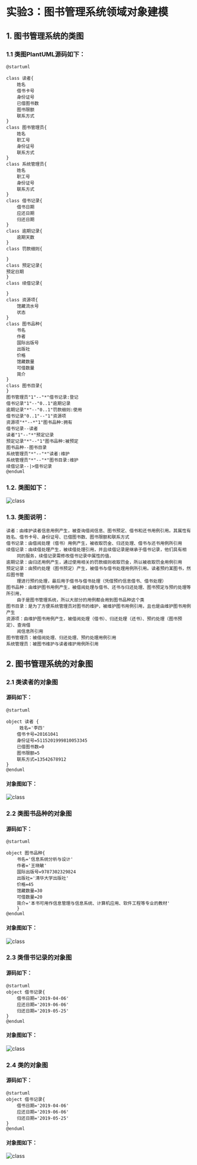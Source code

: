 # 实验3：图书管理系统领域对象建模

## 1. 图书管理系统的类图

### 1.1 类图PlantUML源码如下：

``` class
@startuml

class 读者{
    姓名
    借书卡号
    身份证号
    已借图书数
    图书限额
    联系方式
}
class 图书管理员{
    姓名
    职工号
    身份证号
    联系方式
}
class 系统管理员{
    姓名
    职工号
    身份证号
    联系方式
}
class 借书记录{
    借书日期
    应还日期
    归还日期
}
class 逾期记录{
    逾期天数
}
class 罚款细则{

}
class 预定记录{
预定日期
}
class 续借记录{

}
class 资源项{
    馆藏流水号
    状态
}
class 图书品种{
    书名
    作者
    国际出版号
    出版社
    价格
    馆藏数量
    可借数量
    简介
}
class 图书目录{
}
图书管理员"1"--"*"借书记录:登记
借书记录"1"--"0..1"逾期记录
逾期记录"*"--"0..1"罚款细则:使用
借书记录"0..1"--"1"资源项
资源项"*"--*"1"图书品种:拥有
借书记录--读者
读者"1"--"*"预定记录
预定记录"*"--"1"图书品种:被预定
图书品种--图书目录
系统管理员"*"--"*"读者:维护
系统管理员"*"--"*"图书目录:维护
续借记录--|>借书记录
@enduml
```

### 1.2. 类图如下：

![class](class.png)

### 1.3. 类图说明：
    读者：由维护读者信息用例产生，被查询借阅信息、图书预定、借书和还书用例引用。其属性有姓名、借书卡号、身份证号、已借图书数、图书限额和联系方式
    借书记录：由借阅处理（借书）用例产生，被收取罚金、归还处理、借书与还书用例所引用
    续借记录：由续借处理产生，被续借处理引用，并且续借记录是继承于借书记录，他们具有相
        同的服务，续借记录需修改借书记录中属性的值，
    逾期记录：由归还用例产生，通过使用相关的罚款细则收取罚金，所以被收取罚金用例引用
    预定记录：由预约处理（图书预定）产生，被借书与借书处理用例所引用。读者预约某图书，然后图书管
        理进行预约处理，最后用于借书与借书处理（凭借预约信息借书、借书处理）
    图书品种：由维护图书用例产生，被借阅处理与借书、还书与归还处理、图书预定与预约处理等所引用，
        由于是图书管理系统，所以大部分的用例都会用到图书品种这个类
    图书目录：是为了方便系统管理员对图书的维护，被维护图书用例引用，且也是由维护图书用例产生
    资源项：由维护图书用例产生，被借阅处理（借书）、归还处理（还书）、预约处理（图书预定）、查询借
        阅信息所引用
    图书管理员：被借阅处理、归还处理、预约处理用例引用
    系统管理员：被图书维护与读者维护用例所引用

## 2. 图书管理系统的对象图
### 2.1 类读者的对象图
#### 源码如下：
``` class
@startuml

object 读者 {
     姓名='李四'
    借书卡号=20161041
    身份证号=5115201999810053345
    已借图书数=0
    图书限额=5
    联系方式=13542678912
}
@enduml
``` 
#### 对象图如下：
![class](object1.png)

### 2.2 类图书品种的对象图
#### 源码如下：
``` class
@startuml

object 图书品种{
    书名='信息系统分析与设计'
    作者='王晓敏'
    国际出版号=9787302329824
    出版社='清华大学出版社'
    价格=45
    馆藏数量=30
    可借数量=20
    简介='本书可用作信息管理与信息系统、计算机应用、软件工程等专业的教材'
    }
@enduml
``` 
#### 对象图如下：
![class](object2.png)


### 2.3 类借书记录的对象图
#### 源码如下：
``` class
@startuml
object 借书记录{
    借书日期='2019-04-06'
    应还日期='2019-06-06'
    归还日期='2019-05-25'
}
@enduml
``` 
#### 对象图如下：
![class](object3.png)

### 2.4 类的对象图
#### 源码如下：
``` class
@startuml
object 借书记录{
    借书日期='2019-04-06'
    应还日期='2019-06-06'
    归还日期='2019-05-25'
}
@enduml
``` 
#### 对象图如下：
![class](object3.png)